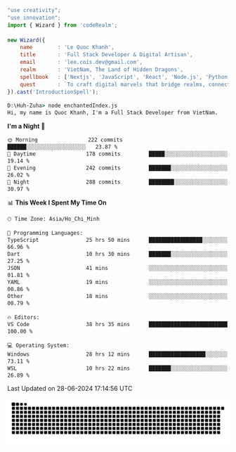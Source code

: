 <!--x axis divider-->

```js 
"use creativity";
"use innovation";
import { Wizard } from 'codeRealm';

new Wizard({
    name        : 'Le Quoc Khanh',
    title       : 'Full Stack Developer & Digital Artisan',
    email       : 'lee.cois.dev@gmail.com',
    realm       : 'VietNam, The Land of Hidden Dragons',
    spellbook   : ['Nextjs', 'JavaScript', 'React', 'Node.js', 'Python', 'Django', 'Cloud Services'],
    quest       : `To craft digital marvels that bridge realms, connect cultures, and bring imagination to life.`,
}).cast('IntroductionSpell');
```

```cmd
D:\Huh-Zuha> node enchantedIndex.js
Hi, my name is Quoc Khanh, I'm a Full Stack Developer from VietNam.
```
<!--START_SECTION:waka-->
**I'm a Night 🦉** 

```text
🌞 Morning                222 commits         ██████░░░░░░░░░░░░░░░░░░░   23.87 % 
🌆 Daytime                178 commits         █████░░░░░░░░░░░░░░░░░░░░   19.14 % 
🌃 Evening                242 commits         ███████░░░░░░░░░░░░░░░░░░   26.02 % 
🌙 Night                  288 commits         ████████░░░░░░░░░░░░░░░░░   30.97 % 
```


📊 **This Week I Spent My Time On** 

```text
🕑︎ Time Zone: Asia/Ho_Chi_Minh

💬 Programming Languages: 
TypeScript               25 hrs 50 mins      █████████████████░░░░░░░░   66.96 % 
Dart                     10 hrs 30 mins      ███████░░░░░░░░░░░░░░░░░░   27.25 % 
JSON                     41 mins             ░░░░░░░░░░░░░░░░░░░░░░░░░   01.81 % 
YAML                     19 mins             ░░░░░░░░░░░░░░░░░░░░░░░░░   00.86 % 
Other                    18 mins             ░░░░░░░░░░░░░░░░░░░░░░░░░   00.79 % 

🔥 Editors: 
VS Code                  38 hrs 35 mins      █████████████████████████   100.00 % 

💻 Operating System: 
Windows                  28 hrs 12 mins      ██████████████████░░░░░░░   73.11 % 
WSL                      10 hrs 22 mins      ███████░░░░░░░░░░░░░░░░░░   26.89 % 
```


 Last Updated on 28-06-2024 17:14:56 UTC
<!--END_SECTION:waka-->
<picture>
  <source media="(prefers-color-scheme: dark)" srcset="https://raw.githubusercontent.com/leecois/leecois/output/github-contribution-grid-snake-dark.svg">
  <source media="(prefers-color-scheme: light)" srcset="https://raw.githubusercontent.com/leecois/leecois/output/github-contribution-grid-snake.svg">
  <img alt="github contribution grid snake animation" src="https://raw.githubusercontent.com/leecois/leecois/output/github-contribution-grid-snake.svg">
</picture>
